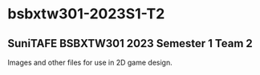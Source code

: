 # bsbxtw301-2023S1-T2

## SuniTAFE BSBXTW301 2023 Semester 1 Team 2

Images and other files for use in 2D game design.

